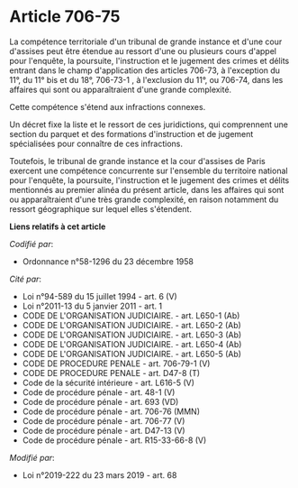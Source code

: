 # Article 706-75

La compétence territoriale d'un tribunal de grande instance et d'une cour d'assises peut être étendue au ressort d'une ou
plusieurs cours d'appel pour l'enquête, la poursuite, l'instruction et le jugement des crimes et délits entrant dans le champ
d'application des articles 706-73, à l'exception du 11°, du 11° bis et du 18°, 706-73-1 , à l'exclusion du 11°, ou 706-74,
dans les affaires qui sont ou apparaîtraient d'une grande complexité.

Cette compétence s'étend aux infractions connexes.

Un décret fixe la liste et le ressort de ces juridictions, qui comprennent une section du parquet et des formations
d'instruction et de jugement spécialisées pour connaître de ces infractions.

Toutefois, le tribunal de grande instance et la cour d'assises de Paris exercent une compétence concurrente sur l'ensemble du
territoire national pour l'enquête, la poursuite, l'instruction et le jugement des crimes et délits mentionnés au premier
alinéa du présent article, dans les affaires qui sont ou apparaîtraient d'une très grande complexité, en raison notamment du
ressort géographique sur lequel elles s'étendent.

**Liens relatifs à cet article**

_Codifié par_:

  - Ordonnance n°58-1296 du 23 décembre 1958

_Cité par_:

  - Loi n°94-589 du 15 juillet 1994 - art. 6 (V)
  - Loi n°2011-13 du 5 janvier 2011 - art. 1
  - CODE DE L'ORGANISATION JUDICIAIRE. - art. L650-1 (Ab)
  - CODE DE L'ORGANISATION JUDICIAIRE. - art. L650-2 (Ab)
  - CODE DE L'ORGANISATION JUDICIAIRE. - art. L650-3 (Ab)
  - CODE DE L'ORGANISATION JUDICIAIRE. - art. L650-4 (Ab)
  - CODE DE L'ORGANISATION JUDICIAIRE. - art. L650-5 (Ab)
  - CODE DE PROCEDURE PENALE - art. 706-79-1 (V)
  - CODE DE PROCEDURE PENALE - art. D47-8 (T)
  - Code de la sécurité intérieure - art. L616-5 (V)
  - Code de procédure pénale - art. 48-1 (V)
  - Code de procédure pénale - art. 693 (VD)
  - Code de procédure pénale - art. 706-76 (MMN)
  - Code de procédure pénale - art. 706-77 (V)
  - Code de procédure pénale - art. D47-13 (V)
  - Code de procédure pénale - art. R15-33-66-8 (V)

_Modifié par_:

  - Loi n°2019-222 du 23 mars 2019 - art. 68
